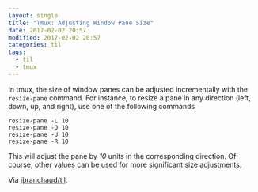 ```yaml
---
layout: single
title: "Tmux: Adjusting Window Pane Size"
date: 2017-02-02 20:57
modified: 2017-02-02 20:57
categories: til
tags:
  - til
  - tmux
---
```


In tmux, the size of window panes can be adjusted incrementally with the
`resize-pane` command. For instance, to resize a pane in any direction
(left, down, up, and right), use one of the following commands

```tmux
resize-pane -L 10
resize-pane -D 10
resize-pane -U 10
resize-pane -R 10
```

This will adjust the pane by *10* units in the corresponding direction. Of
course, other values can be used for more significant size adjustments.

Via [jbranchaud/til](https://github.com/jbranchaud/til).
